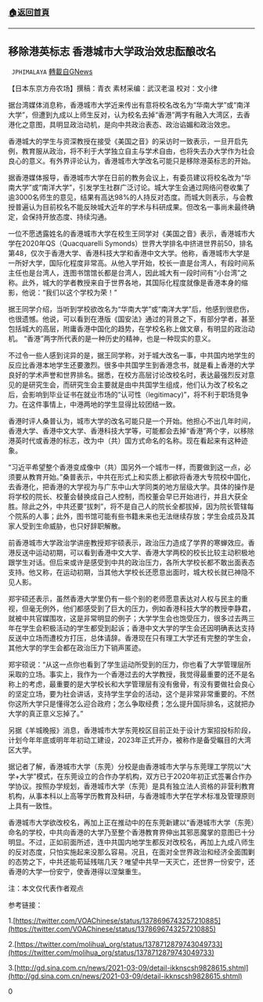 ###  [:house:返回首頁](https://github.com/ourhimalayas/txt)
---

## 移除港英标志 香港城市大学政治效忠酝酿改名
` JPHIMALAYA` [轉載自GNews](https://gnews.org/zh-hans/1053589/)

【日本东京方舟农场】撰稿：青衣 素材采编：武汉老温 校对：文小律

据台湾媒体消息称，香港城市大学近来传出有意将校名改名为“华南大学”或“南洋大学”，但遭到九成以上师生反对，认为校名去掉“香港”两字有融入大湾区，去香港化之意图，具明显政治动机，是向中共政治表态、政治谄媚和政治效忠。

香港城大的学生与资深教授在接受《美国之音》的采访时一致表示，一旦开启先例，教育服从政治，将不利于大学独立自主与学术自由，也将失去办大学作为社会良心的意义。有外界评论认为，香港城市大学改名可能只是移除港英标志的开始。

据香港媒体报导，香港城市大学在日前的教务会议上，有委员建议将校名改为“华南大学”或“南洋大学”，引发学生社群广泛讨论。城大学生会通过网络问卷收集了逾3000名师生的意见，结果有高达98%的人持反对态度。而城大则表示，与会教授普遍认为目前校名不能反映城大近年的学术与科研成果。但改名一事尚未最终确定，会保持开放态度、持续沟通。

一位不愿透露姓名的香港城市大学在校生王同学对《美国之音》表示，香港城市大学在2020年QS（Quacquarelli Symonds）世界大学排名中挤进世界前50，排名第48，仅次于香港大学、香港科技大学和香港中文大学。他称，香港城市大学是一所好大学，国际化程度非常高。从他入学开始，校长一直是台湾人，有段时间系主任也是台湾人，连图书馆馆长都是台湾人，因此城大有一段时间有“小台湾”之称。此外，城大的学者教授来自于世界各地，其国际化程度就像是香港本身的缩影，他说：“我们以这个学校为荣！”

据王同学介绍，当听到学校欲改名为“华南大学”或“南洋大学”后，他感到很悲伤，也很遗憾。他说，可以看到在港版《国安法》通过的背景之下，有部分学者，甚至包括城大的高层，附庸香港中国化的趋势，在学校名称上做文章，有明显的政治动机。 “香港”两字所代表的是一种历史的精神，也是一种现实的意义。

不过令一些人感到诧异的是，据王同学称，对于城大改名一事，中共国内地学生的反应比香港本地学生还要激烈。很多中共国学生到香港念书，就是看上香港的大学良好的学术声誉和世界排名。据悉，在校方高层讨论改校名时，表达最强烈反对意见的是研究生会，而研究生会主要就是由中共国学生组成，他们认为改了校名之后，会影响到毕业证书在就业市场的“认可性（legitimacy)”，将不利于职场竞争力。在这件事情上，中港两地的学生显得比较团结一致。

香港时评人桑普认为，城市大学的改名可能只是一个开始。他担心不出几年时间，香港大学、香港中文大学、香港科技大学等，可能都会去掉“香港”两个字，以移除港英时代或香港的标志，改为中（共）国方式命名的名称。现在看起来有这种迹象。

“习近平希望整个香港变成像中（共）国另外一个城市一样，而要做到这一点，必须要从教育开始。”桑普表示，中共在形式上和实质上都欲将香港大专院校中国化，去香港化，把香港的大学视为与广东中山大学同类的地方层级大学。具体的操作是将学校的院长、校董会替换成自己人控制，而校董会早已开始进行，并且大获全胜。除此之外，中共还要“拔刺”，将不是自己人的院长全都拔掉，因为院长管辖每个院系的人事；此外，图书馆可能有些书籍未来也无法继续存放；学生会成员及其家人受到生命威胁，也只好辞职解散。

前香港城市大学政治学讲座教授郑宇硕表示，政治压力造成了学界的寒蝉效应。香港反送中运动初期，可以看到香港中文大学、香港大学两校的校长比较主动积极地跟学生对话。但后来或许是感受到中共的政治压力，各所大学校长都不敢出面表态支持。他又称，在运动初期，当其他大学校长还愿意出面时，城大校长就已神隐不见人影。

郑宇硕还表示，虽然香港大学里仍有一些个别的老师愿意表达对人权与民主的重视，但毫无例外，他们都感受到了巨大的压力，例如香港科技大学的教授李静君，就被中共官媒围攻，这是非常明显的例子；大学学生会也饱受压力，很多过去两三年在学生会积极活动的学生都受到起诉；香港中文大学的学生会还因明确表达支持反送中立场而遭校方打压，总体请辞。香港现在只有理工大学还有完整的学生会，其他大学的学生会都在政治压力下销声匿迹。

郑宇硕说：“从这一点你也看到了学生运动所受到的压力，你也看了大学管理层所采取的立场。事实上，我作为一个香港过去的大学教授，我觉得最重要的还不是名称上的考虑，最重要的是大学校长和大学管理层有没有傲骨，有没有要做社会良心的坚定立场，要为社会讲话，支持学生学会的活动，这个是非常非常重要的。不然你这所大学只是懂得怎么迎合政府；怎么争取经费；怎么提升国际排名，这就把办大学的真正意义忘掉了。”

另据《羊城晚报》消息，香港城市大学东莞校区目前正处于设计方案招投标阶段，计划今年年底或明年年初动工建设，2023年正式开办，被称作是备受瞩目的大湾区大学。

据记者了解，香港城市大学（东莞）分校是由香港城市大学与东莞理工学院以“大学+大学”模式，在东莞设立的合作办学机构，双方已于2020年初正式签署合作办学协议。按照办学规划，香港城市大学（东莞）是具有独立法人资格的非营利教育机构，从事本科以上高等学历教育及科研，与香港城市大学在学术标准及管理原则上具有一致性。

香港城市大学欲改校名，再加上正在推动中的在东莞新建以“香港城市大学（东莞）命名的学校，中共向香港的大学乃至整个香港教育界伸出其邪恶魔掌的意图已十分明显。不过，正如前面所述，连中共国内地学生都反对改校名，再加上九成八师生的反对态度，只怕实施起来没那么容易。况且，在面对全世界政治和经济全面围剿的态势之下，中共还能苟延残喘几天？唯望中共早一天灭亡，还世界一份安宁，还香港的大学一份安宁，使香港得以涅槃重生。

注：本文仅代表作者观点

参考链接：

1.[https://twitter.com/VOAChinese/status/1378696743257210885](https://twitter.com/VOAChinese/status/1378696743257210885)

2.[https://twitter.com/molihua\_org/status/1378712879743049733](https://twitter.com/molihua_org/status/1378712879743049733)

3.[http://gd.sina.com.cn/news/2021-03-09/detail-ikknscsh9828615.shtml](http://gd.sina.com.cn/news/2021-03-09/detail-ikknscsh9828615.shtml)

0
